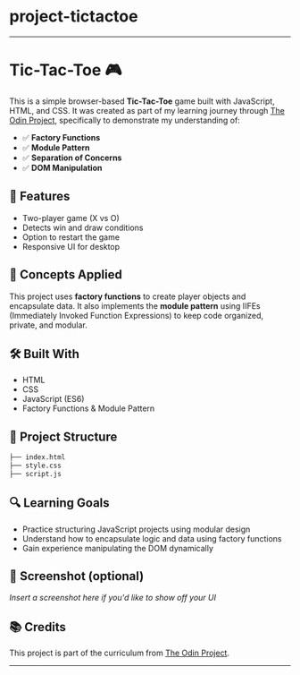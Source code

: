 # project-tictactoe
---

# Tic-Tac-Toe 🎮

This is a simple browser-based **Tic-Tac-Toe** game built with JavaScript, HTML, and CSS. It was created as part of my learning journey through [The Odin Project](https://www.theodinproject.com/), specifically to demonstrate my understanding of:

* ✅ **Factory Functions**
* ✅ **Module Pattern**
* ✅ **Separation of Concerns**
* ✅ **DOM Manipulation**

## 🚀 Features

* Two-player game (X vs O)
* Detects win and draw conditions
* Option to restart the game
* Responsive UI for desktop

## 🧠 Concepts Applied

This project uses **factory functions** to create player objects and encapsulate data. It also implements the **module pattern** using IIFEs (Immediately Invoked Function Expressions) to keep code organized, private, and modular.

## 🛠️ Built With

* HTML
* CSS
* JavaScript (ES6)
* Factory Functions & Module Pattern

## 📁 Project Structure

```bash
├── index.html
├── style.css
├── script.js
```

## 🔍 Learning Goals

* Practice structuring JavaScript projects using modular design
* Understand how to encapsulate logic and data using factory functions
* Gain experience manipulating the DOM dynamically

## 📸 Screenshot (optional)

*Insert a screenshot here if you'd like to show off your UI*

## 📚 Credits

This project is part of the curriculum from [The Odin Project](https://www.theodinproject.com/).

---
